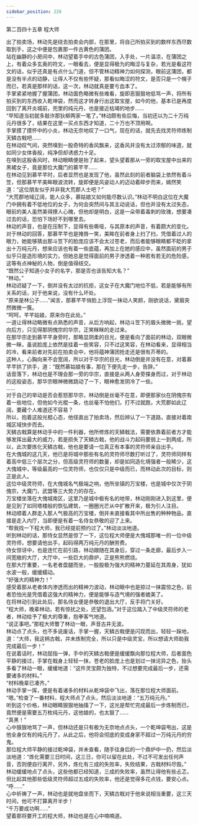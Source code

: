 ```yaml
---
sidebar_position: 226
---
```

 第二百四十五章 程大师


出了拍卖场，林动先是绕去拍卖会内部，在那里，将自己所拍买到的数样东西尽数取到手，这之中便是包裹那一件古黄色的蒲团。  
站在幽静的小房间中，林动望着手中的古色蒲团，入手处，一片温凉，在蒲团之上，有着众多玄奥的符文，一眼看去，便是显得极为的晦涩与复杂，若光是看这符文的话，似乎还真是有点什么门道，但不管林动精神力如何探测，眼前这蒲团，都是没有半点的动静，让得人不仅有些怀疑，那看似晦涩的符文，是否只是一个幌子而已，若真是那样的话，这一次，林动就真是要亏血本了。  
手掌紧紧地握了握蒲团，林动面色略微有些难看，旋即恶狠狠地低骂一声，将所有拍买到的东西收入乾坤袋，然而这才转身行出这取宝屋，如今的他，基本已是再度回到了离开炎城前，兜里的纯元丹，也是接近枯竭的地步……  
“早知道当初就多敲诈那狄柳两家一笔了。”林动颇有些后悔，当初还以为二十万纯元丹很多了，结果在这里一买点东西才知道，二十万也不顶用啊。  
手掌摸了摸怀中的小炎，林动无奈地叹了一口气，现在的话，就先去找灵符师炼制天鳞古戟吧……  
在林动叹气间，突然嗅到一股奇特的香风飘来，这香风并没有太过浓郁的味道，就如同少女体香般，纯净但却诱惑力十足。  
在嗅到这股香风时，林动眼睛便是抬了起来，望头望着那从一旁的取宝屋中出来的黑裙女子，竟是那位大魔门的慕芊芊……  
在林动见到慕芊芊时，后者显然也是发现了他，虽然此刻的前者脑袋上依然有着斗笠，但那慕芊芊美眸眼波流转，旋即便是风姿动人的迈动着碎步而来，嫣然笑道：“这位朋友似乎并非我大荒郡人士吧？”  
“大荒郡地域辽阔，能人众多，慕姑娘又如何能尽数认识。”林动不明白这位在大魔门中拥有着不低地位的女子，为何会突然间与其主动说话，但也并没有太过失态，眼前的美人虽然美得撩人心魄，但他却是明白，这是一朵带着毒刺的玫瑰，想要凑过去的话，恐怕下场好不到哪里去。  
林动的声音，也是在压制下，显得有些嘶哑，与其原本的声音，有着颇大的变化。  
对于林动的回答，那慕芊芊也是掩唇一笑，美眸在前者身上扫了扫，凭借着过人的眼力，她能够猜出那斗笠下的脸庞应该不会太过苍老，而后者能够眼睛都不眨的拿出十万纯元丹，想来应该也有着一些底蕴，再加上在她的感应中，虽然面前的男子似乎只是造形境的实力，但她总是觉得面前的男子渗透着一种若有若无的危险感，这等有点神秘的人物，倒是值得结交。  
“既然公子知道小女子的名字，那是否也该告知大名？”  
“林动。”  
林动迟疑了一下，倒并没有太过的抗拒，这女子在大魔门地位不低，若是能够有所关系的话，对于他来说，没有什么坏处。  
“原来是林公子……”闻言，那慕芊芊俏脸上浮现一抹动人笑颜，刚欲说话，黛眉突然微微一簇。  
“呵呵，芊芊姑娘，原来你在此处。”  
一道让得林动略微有点熟悉的声音，从后方响起，林动斗笠下的眉头微微一挑，望向后方，只见得那阴傀宗的华宗，正笑眯眯的走过来。  
在那华宗走到慕芊芊身旁时，那略显阴柔的目光，便是看向了面前的林动，双眼微微一眯，虽说脸庞上依然是挂着一些笑容，只不过这笑容，在林动看来，显得相当的冷，看来前者对先前在拍卖会中，他将蕴神蒲团抢走还是很有芥蒂的。  
这种人，心胸向来不会宽阔，所以对于华宗的目光，林动倒是并没有在意，对着慕芊芊拱了拱手，道：“既然慕姑娘有事，那在下便先走一步，告辞。”  
话音落下，林动也是不理会那一旁的华宗，直接是从两人身旁搽身而过，对于林动的这般姿态，那华宗眼神微微跳动了一下，眼神愈发阴冷了一些。  
……  
对于自己的举动是否会惹怒那华宗，林动倒是丝毫不在意，即便那家伙在阴傀宗有着一些地位，但他如今光棍一条，也丝毫不怕他们，打不过就跑，大荒郡如此辽阔，要藏个人难道还不容易？  
所以，抱着这般光棍心态，他径直出了拍卖场，然后辨认了一下道路，直接对着南城区域快步而去。  
天鳞古戟算是林动手中的一件利器，他所修炼的天鳞戟法，需要依靠着前者方才能够发挥出最大的威力，若是损失了天鳞古戟，他的战斗力起码要弱上一到两成，所以，此次要炼化天鳞古戟，他也是要请一位真正有本事的灵符师亲自出手。  
在大傀城的这几天，他已是将城中那些有名的灵符师尽数打听过了，灵符师同样有着高中低三个层次之分，但高级灵符师的数量，却是如同造化境强者一般稀少，这大傀城中，等级最高的一位灵符师，也仅仅只是中级而已，而林动此次的目标，则正是此人。  
这位中级灵符师，在大傀城名气极端之响，他所坐镇的万宝楼，也是城中仅次于阴傀宗，大魔门，武盟等三大势力的存在。  
万宝楼坐落在大傀城南区，这里乃是城中极有名的地带，林动刚刚进入到这里，便是见到了如同塔楼般的恢弘建筑，一圈圈光芒从中扩散开来，极为引人注目。  
林动顺着人群走入那人气极高的万宝楼，倒并未直接看其中所出售的种种物品，直接是走入内厅，当即便是有着一名侍女恭敬的迎了上来。  
“帮我找一下程大师，我已经提前预约过了。”林动淡淡地道。  
听到林动的话，那侍女显然是惊了一下，这位程大师便是大傀城那唯一的一位中级灵符师，想要请他出手，起码得两万纯元丹的酬劳费。  
侍女惊讶中，也是连忙在前引路，林动跟随在其身后，穿过一条走廊，最后步入一间宽敞的大厅，大厅中，一些巨大的鼎炉，正是熊熊燃烧。  
在那大厅重要，一名老者盘腿而坐，一股股极为强大的精神力蔓延在其周身，犹如水波一般，缓缓蠕动。  
“好强大的精神力！”  
感受着那从老者体内渗透而出的精神力波动，林动眼中也是掠过一抹震惊之色，前者恐怕光是凭借着这强大的精神力，便是能够与造气境的强者媲美了。  
在将林动引到此处后，那名侍女便是恭敬的退出大厅，反手将门关好。  
“程大师，晚辈林动，若有惊扰之处，还望包涵。”对于这位踏入了中级灵符师的老者，林动给予了极大的尊重，抱拳客气地道。  
“说正事吧。”那程大师瞥了林动一眼，声音古井无波。  
林动点了点头，也不多说废话，手掌一握，天鳞古戟便是闪现而出，轻轻一跺地，道：“大师，我这柄古戟，并未炼制完全，所以只是中级灵宝，所以想请大师助我完成最后一步！”  
在说着话时，林动屈指一弹，手中的天鳞古戟便是缓缓飘向那位程大师，后者面色平静的接过，手掌在戟身上轻轻一抹，苍老的脸庞上也是划过一抹诧异之色，抬头多看了林动一眼，缓缓地道：“这件灵宝颇为独特，不过想要完成最后一步，还需要诸多的材料。”  
“材料晚辈已凑齐。”  
林动手掌一挥，便是有着诸多的材料从乾坤袋中飞出，落在那位程大师面前。  
“嗯。”检查了一番材料，程大师点了点头，然后淡淡地道：“五万纯元丹。”  
听到这个价格，林动眼睛狠狠地抽搐了一下，这光是帮忙完成最后一步炼制而已，竟然便是需要五万枚纯元丹，这他娘的，也太狠了……  
“真黑！”  
心中狠狠地骂了一声，但林动还是只有极为无奈地点点头，一个乾坤袋甩出，这是他全身仅有的纯元丹了，从此之后，他将会彻底的变成身家不超过一万纯元丹的穷鬼。  
那位程大师平静的接过乾坤袋，并未查看，随手往身后的一个鼎炉中一扔，然后淡淡地道：“炼化需要三日时间，这三日，你可以留在此处，不过不可发出任何声音，否则便自行离开，另外，炼化有三成的失败率，失败结果，古戟材料尽毁。”  
林动缓缓地点了点头，这些他都已经知道，三成的失败率，虽然让得他有些忐忑，但比起其他那些低级灵符师超过五成的失败率，他还是觉得多花点钱，要安心点。  
“呼……”  
心中祈祷了一声，林动也是就地盘坐而下，天鳞古戟对于他来说相当重要，这三天时间，他可不打算离开半步！  
“千万要成功啊……”  
望着那将要开工的程大师，林动也是在心中喃喃道。  
  
  
